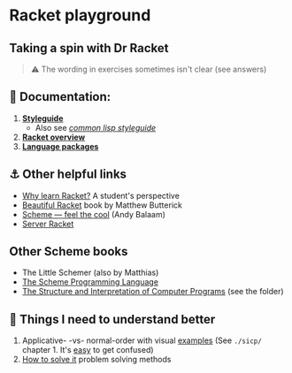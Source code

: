 # Racket playground
## Taking a spin with Dr Racket

> ⚠️ The wording in exercises sometimes isn't clear (see answers)

## 📖 Documentation:

1. **[Styleguide](https://docs.racket-lang.org/style/index.html)**
    + Also see _[common lisp styleguide](https://lisp-lang.org/style-guide/)_
2. **[Racket overview](https://docs.racket-lang.org/guide/to-scheme.html)**
3. **[Language packages](https://docs.racket-lang.org/htdp-langs/index.html)**


## ⚓ Other helpful links

- [Why learn Racket?](https://www.micahcantor.com/blog/why-learn-racket/) A student's perspective
- [Beautiful Racket](https://beautifulracket.com) book by Matthew Butterick
- [Scheme — feel the cool](https://youtu.be/byofGyW2L10) (Andy Balaam)
- [Server Racket](https://serverracket.com)

## Other Scheme books

- The Little Schemer (also by Matthias)
- [The Scheme Programming Language](https://www.scheme.com/tspl4/)
- [The Structure and Interpretation of Computer Programs](https://sarabander.github.io/sicp/html/index.xhtml) (see the folder)


## 🤔 Things I need to understand better

1. Applicative- -vs- normal-order with visual [examples](https://sookocheff.com/post/fp/evaluating-lambda-expressions/) (See `./sicp/` chapter 1. It's [easy](https://cs.stackexchange.com/a/40765) to get confused)
2. [How to solve it](https://www.youtube.com/watch?v=rBa9R32IHxI) problem solving methods